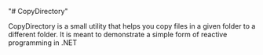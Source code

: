 "# CopyDirectory" 

CopyDirectory is a small utility that helps you copy files in a given folder to a different folder.
It is meant to demonstrate a simple form of reactive programming in .NET
